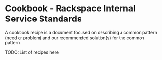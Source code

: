 # Cookbook - Rackspace Internal Service Standards

A cookbook recipe is a document focused on describing a common pattern (need or problem) and our recommended solution(s) for the common pattern.

TODO: List of recipes here

